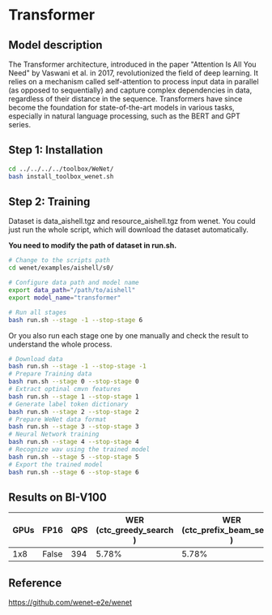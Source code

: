 # Transformer

## Model description
The Transformer architecture, introduced in the paper "Attention Is All You Need" by
Vaswani et al. in 2017, revolutionized the field of deep learning. It relies on a
mechanism called self-attention to process input data in parallel (as opposed to
sequentially) and capture complex dependencies in data, regardless of their distance
in the sequence. Transformers have since become the foundation for state-of-the-art
models in various tasks, especially in natural language processing, such as the BERT
and GPT series.

## Step 1: Installation

```bash
cd ../../../../toolbox/WeNet/
bash install_toolbox_wenet.sh
```

## Step 2: Training

Dataset is data_aishell.tgz and resource_aishell.tgz from wenet.
You could just run the whole script, which will download the dataset automatically.

**You need to modify the path of dataset in run.sh.**

```bash
# Change to the scripts path
cd wenet/examples/aishell/s0/

# Configure data path and model name
export data_path="/path/to/aishell"
export model_name="transformer"

# Run all stages
bash run.sh --stage -1 --stop-stage 6
```

Or you also run each stage one by one manually and check the result to understand the whole process.  

```bash
# Download data
bash run.sh --stage -1 --stop-stage -1
# Prepare Training data
bash run.sh --stage 0 --stop-stage 0
# Extract optinal cmvn features
bash run.sh --stage 1 --stop-stage 1
# Generate label token dictionary
bash run.sh --stage 2 --stop-stage 2
# Prepare WeNet data format
bash run.sh --stage 3 --stop-stage 3
# Neural Network training
bash run.sh --stage 4 --stop-stage 4
# Recognize wav using the trained model
bash run.sh --stage 5 --stop-stage 5
# Export the trained model
bash run.sh --stage 6 --stop-stage 6
```

## Results on BI-V100

| GPUs | FP16  | QPS | WER (ctc_greedy_search )| WER (ctc_prefix_beam_search  ) | WER (attention )| WER (attention_rescoring )|
|---    |---   |---  |---                       |---                            |---              |---                        |
| 1x8  | False | 394| 5.78%                    | 5.78%                         | 5.59%           | 5.17%                    |

## Reference
https://github.com/wenet-e2e/wenet
